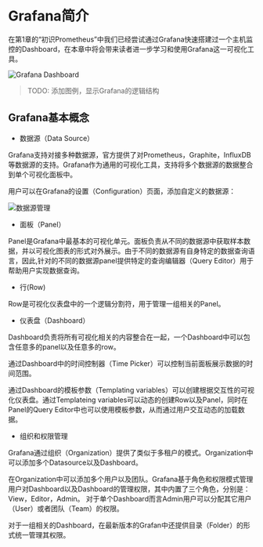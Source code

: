 # Grafana简介

在第1章的“初识Prometheus”中我们已经尝试通过Grafana快速搭建过一个主机监控的Dashboard，在本章中将会带来读者进一步学习和使用Grafana这一可视化工具。

![Grafana Dashboard](http://p2n2em8ut.bkt.clouddn.com/grafana-dashboard-example.png)

> TODO: 添加图例，显示Grafana的逻辑结构

## Grafana基本概念

* 数据源（Data Source）

Grafana支持对接多种数据源，官方提供了对Prometheus，Graphite，InfluxDB等数据源的支持。Grafana作为通用的可视化工具，支持将多个数据源的数据整合到单个可视化面板中。

用户可以在Grafana的设置（Configuration）页面，添加自定义的数据源：

![数据源管理](http://p2n2em8ut.bkt.clouddn.com/grafana_prometheus_datasources.png)

* 面板（Panel）

Panel是Grafana中最基本的可视化单元。面板负责从不同的数据源中获取样本数据，并以可视化图表的形式对外展示。由于不同的数据源有自身特定的数据查询语言，因此,针对的不同的数据源panel提供特定的查询编辑器（Query Editor）用于帮助用户实现数据查询。

* 行(Row)

Row是可视化仪表盘中的一个逻辑分割符，用于管理一组相关的Panel。

* 仪表盘（Dashboard）

Dashboard负责将所有可视化相关的内容整合在一起，一个Dashboard中可以包含任意多的panel以及任意多的row。

通过Dashboard中的时间控制器（Time Picker）可以控制当前面板展示数据的时间范围。

通过Dashboard的模板参数（Templating variables）可以创建根据交互性的可视化仪表盘。通过Templateing variables可以动态的创建Row以及Panel，同时在Panel的Query Editor中也可以使用模板参数，从而通过用户交互动态的加载数据。

* 组织和权限管理

Grafana通过组织（Organization）提供了类似于多租户的模式。Organization中可以添加多个Datasource以及Dashboard。

在Organization中可以添加多个用户以及团队。Grafana基于角色和权限模式管理用户对Dashboard以及Dashboard的管理权限，其中内置了三个角色，分别是：View，Editor，Admin。 对于单个Dashboard而言Admin用户可以分配其它用户（User）或者团队（Team）的权限。

对于一组相关的Dashboard，在最新版本的Grafan中还提供目录（Folder）的形式统一管理其权限。